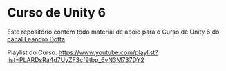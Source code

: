 # Curso de Unity 6

Este repositório contém todo material de apoio para o Curso de Unity 6 do [canal Leandro Dotta](https://www.youtube.com/@LeandroDotta)

Playlist do Curso: https://www.youtube.com/playlist?list=PLARDsRa4d7UyZF3cf9tbp_6vN3M737DY2